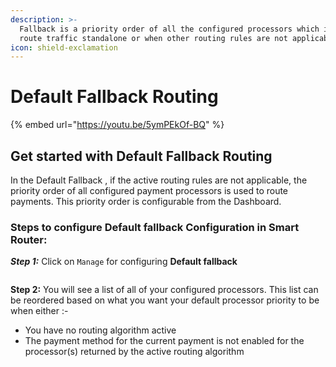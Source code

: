 ```yaml
---
description: >-
  Fallback is a priority order of all the configured processors which is used to
  route traffic standalone or when other routing rules are not applicable.
icon: shield-exclamation
---
```


# Default Fallback Routing

{% embed url="https://youtu.be/5ymPEkOf-BQ" %}

## Get started with Default Fallback Routing

In the Default Fallback , if the active routing rules are not applicable, the priority order of all configured payment processors is used to route payments. This priority order is configurable from the Dashboard.

### Steps to configure Default fallback Configuration in Smart Router:

_**Step 1:**_ Click on `Manage` for configuring **Default fallback**

<figure><img src="../../../.gitbook/assets/Screenshot 2025-10-01 at 1.51.24 PM.png" alt=""><figcaption></figcaption></figure>

**Step 2:** You will see a list of all of your configured processors. This list can be reordered based on what you want your default processor priority to be when either :-

* You have no routing algorithm active
* The payment method for the current payment is not enabled for the processor(s) returned by the active routing algorithm

<figure><img src="../../../.gitbook/assets/Screenshot 2025-10-01 at 1.52.57 PM.png" alt=""><figcaption></figcaption></figure>
